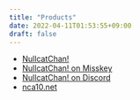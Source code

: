 ```yaml
---
title: "Products"
date: 2022-04-11T01:53:55+09:00
draft: false
---
```


- [NullcatChan!](/chan/)
- [NullcatChan! on Misskey](/chan-on-misskey/)
- [NullcatChan! on Discord](/chan-on-discord/)
- [nca10.net](/nca10.net/)
